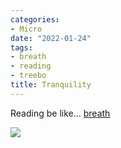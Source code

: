 ```yaml
---
categories:
- Micro
date: "2022-01-24"
tags:
- breath
- reading
- treebo
title: Tranquility
---
```


Reading be like... [breath](https://srikanthperinkulam.com/book-review/breath/)

![](images/Imagepipe_0.jpg)
